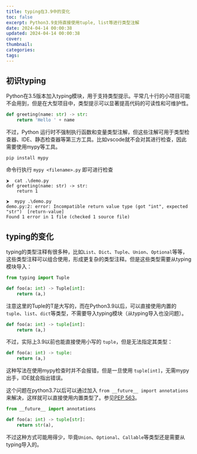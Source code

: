 ```yaml
---
title: typing在3.9中的变化
toc: false
excerpt: Python3.9支持直接使用tuple, list等进行类型注解
date: 2024-04-14 00:00:38
updated: 2024-04-14 00:00:38
cover:
thumbnail:
categories:
tags:
---
```



<!-- more -->

## 初识typing

Python在3.5版本加入typing模块，用于支持类型提示。平常几十行的小项目可能不会用到，但是在大型项目中，类型提示可以显著提高代码的可读性和可维护性。
```python
def greeting(name: str) -> str:
    return 'Hello ' + name
```
不过，Python 运行时不强制执行函数和变量类型注解，但这些注解可用于类型检查器、IDE、静态检查器等第三方工具。比如vscode就不会对其进行检查，因此需要使用mypy等工具。

```shell
pip install mypy
```

命令行执行 `mypy <filename>.py` 即可进行检查
```shell shell
⮞  cat .\demo.py
def greeting(name: str) -> str:
    return 1

⮞  mypy .\demo.py
demo.py:2: error: Incompatible return value type (got "int", expected "str")  [return-value]
Found 1 error in 1 file (checked 1 source file)
```


## typing的变化

typing的类型注释有很多种，比如`List`、`Dict`、`Tuple`、`Union`、`Optional`等等，这些类型注释可以组合使用，形成更复杂的类型注释。但是这些类型需要从typing模块导入：

```python
from typing import Tuple

def foo(a: int) -> Tuple[int]:
    return (a,)
```

注意这里的Tuple的T是大写的，而在Python3.9以后，可以直接使用内置的`tuple`、`list`、`dict`等类型，不需要导入typing模块（从typing导入也没问题）。

```python
def foo(a: int) -> tuple[int]:
    return (a,)
```

不过，实际上3.9以前也能直接使用小写的 `tuple`，但是无法指定其类型：
```python
def foo(a: int) -> tuple:
    return (a,)
```
这种写法在使用mypy检查时并不会报错，但是一旦使用 `tuple[int]`，无需mypy出手，IDE就会指出错误。

这个问题在python3.7以后可以通过加入 `from __future__ import annotations` 来解决，这样就可以直接使用内置类型了。参见[PEP 563](https://peps.python.org/pep-0563/)。

```python   
from __future__ import annotations

def foo(a: int) -> tuple[str]:
    return str(a),
```

不过这种方式可能用得少，毕竟`Union`、`Optional`、`Callable`等类型还是需要从typing导入的。
